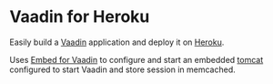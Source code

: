 Vaadin for Heroku
================

Easily build a [Vaadin](https://vaadin.com/home) application and deploy it on [Heroku](http://www.heroku.com).

Uses [Embed for Vaadin](https://vaadin.com/directory#addon/embed-for-vaadin) to configure and start an embedded [tomcat](http://tomcat.apache.org/)
configured to start Vaadin and store session in memcached.
